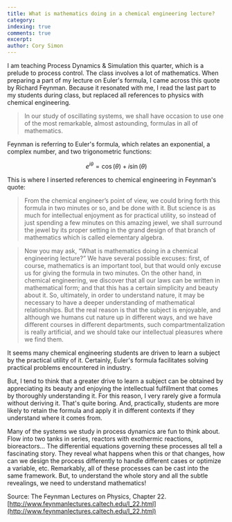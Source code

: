 ```yaml
---
title: What is mathematics doing in a chemical engineering lecture?
category: 
indexing: true
comments: true
excerpt: 
author: Cory Simon
---
```


I am teaching Process Dynamics & Simulation this quarter, which is a prelude to process control. The class involves a lot of mathematics. When preparing a part of my lecture on Euler's formula, I came across this quote by Richard Feynman. Because it resonated with me, I read the last part to my students during class, but replaced all references to physics with chemical engineering.

> In our study of oscillating systems, we shall have occasion to use one of the most remarkable, almost astounding, formulas in all of mathematics. 

Feynman is referring to Euler's formula, which relates an exponential, a complex number, and two trigonometric functions:

$$e^{i \theta} = \cos(\theta) + i \sin(\theta)$$

This is where I inserted references to chemical engineering in Feynman's quote:

> From the chemical engineer’s point of view, we could bring forth this formula in two minutes or so, and be done with it. But science is as much for intellectual enjoyment as for practical utility, so instead of just spending a few minutes on this amazing jewel, we shall surround the jewel by its proper setting in the grand design of that branch of mathematics which is called elementary algebra.

> Now you may ask, “What is mathematics doing in a chemical engineering lecture?” We have several possible excuses: first, of course, mathematics is an important tool, but that would only excuse us for giving the formula in two minutes. On the other hand, in chemical engineering, we discover that all our laws can be written in mathematical form; and that this has a certain simplicity and beauty about it. So, ultimately, in order to understand nature, it may be necessary to have a deeper understanding of mathematical relationships. But the real reason is that the subject is enjoyable, and although we humans cut nature up in different ways, and we have different courses in different departments, such compartmentalization is really artificial, and we should take our intellectual pleasures where we find them.

It seems many chemical engineering students are driven to learn a subject by the practical utility of it. Certainly, Euler's formula facilitates solving practical problems encountered in industry. 

But, I tend to think that a greater drive to learn a subject can be obtained by appreciating its beauty and enjoying the intellectual fulfillment that comes by thoroughly understanding it. For this reason, I very rarely give a formula without deriving it. That's quite boring. And, practically, students are more likely to retain the formula and apply it in different contexts if they understand where it comes from.

Many of the systems we study in process dynamics are fun to think about. Flow into two tanks in series, reactors with exothermic reactions, bioreactors... The differential equations governing these processes all tell a fascinating story. They reveal what happens when this or that changes, how can we design the process differently to handle different cases or optimize a variable, etc. Remarkably, all of these processes can be cast into the same framework. But, to understand the whole story and all the subtle revealings, we need to understand mathematics!

Source: The Feynman Lectures on Physics, Chapter 22. [http://www.feynmanlectures.caltech.edu/I_22.html](http://www.feynmanlectures.caltech.edu/I_22.html)
